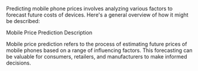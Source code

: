 Predicting mobile phone prices involves analyzing various factors to forecast future costs of devices. Here's a general overview of how it might be described:

Mobile Price Prediction Description

Mobile price prediction refers to the process of estimating future prices of mobile phones based on a range of influencing factors. This forecasting can be valuable for consumers, retailers, and manufacturers to make informed decisions.
